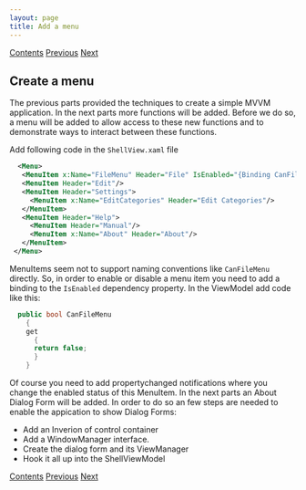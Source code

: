 ```yaml
---
layout: page
title: Add a menu
---
```


[Contents](Contents) [Previous](ConditionalExecution) [Next](SimpleContainer)

## Create a menu

The previous parts provided the techniques to create a simple MVVM application. In the next parts more functions will be added. Before we do so, a menu will be added to allow access to these new functions and to demonstrate ways to interact between these functions.

Add following code in the ``ShellView.xaml`` file

```XML
  <Menu>
   <MenuItem x:Name="FileMenu" Header="File" IsEnabled="{Binding CanFileMenu}"/>
   <MenuItem Header="Edit"/>
   <MenuItem Header="Settings">
     <MenuItem x:Name="EditCategories" Header="Edit Categories"/>
   </MenuItem>
   <MenuItem Header="Help">
     <MenuItem Header="Manual"/>
     <MenuItem x:Name="About" Header="About"/>
   </MenuItem>
 </Menu>
```

MenuItems seem not to support naming conventions like ``CanFileMenu`` directly. So, in order to enable or disable a menu item you need to add a binding to the ``IsEnabled`` dependency property. In the ViewModel add code like this:

```C#
  public bool CanFileMenu 
    { 
    get
      {
      return false;
      }
    }
```
Of course you need to add propertychanged notifications where you change the enabled status of this MenuItem. In the next parts an About Dialog Form will be added. In order to do so an few steps are needed to enable the appication to show Dialog Forms:

* Add an Inverion of control container
* Add a WindowManager interface.
* Create the dialog form and its ViewManager
* Hook it all up into the ShellViewModel


[Contents](Contents) [Previous](ConditionalExecution) [Next](SimpleContainer)